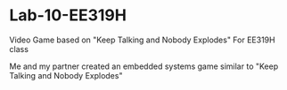 # Lab-10-EE319H
Video Game based on "Keep Talking and Nobody Explodes" For EE319H class

Me and my partner created an embedded systems game similar to "Keep Talking and Nobody Explodes" 
